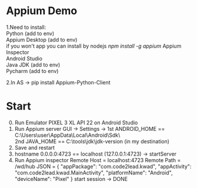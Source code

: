 # Appium Demo
1.Need to install:<br>
Python (add to env) <br> 
Appium Desktop (add to env)<br> if you won't app you can install by nodejs _npm install -g appium_
Appium Inspector <br>
Android Studio <br>
Java JDK (add to env) <br>
Pycharm (add to env) <br>

2.In AS -> pip install Appium-Python-Client
# Start
0. Run Emulator PIXEL 3 XL API 22 on Android Studio
1. Run Appium server GUI -> Settings -> 
1st ANDROID_HOME == C:\Users\user\AppData\Local\Android\Sdk\ <br>
2nd JAVA_HOME == C:\tools\jdk\jdk-version  (in my destination)
2. Save and restart
3. hostname 0.0.0.0:4723 == localhost (127.0.0.1:4723) -> startServer
4. Run Appium inspector
Remote Host = localhost:4723
Remote Path = /wd/hub
JSON = {
   "appPackage": "com.code2lead.kwad",
   "appActivity": "com.code2lead.kwad.MainActivity",
   "platformName": "Android",
   "deviceName": "Pixel"
   }
start session -> DONE